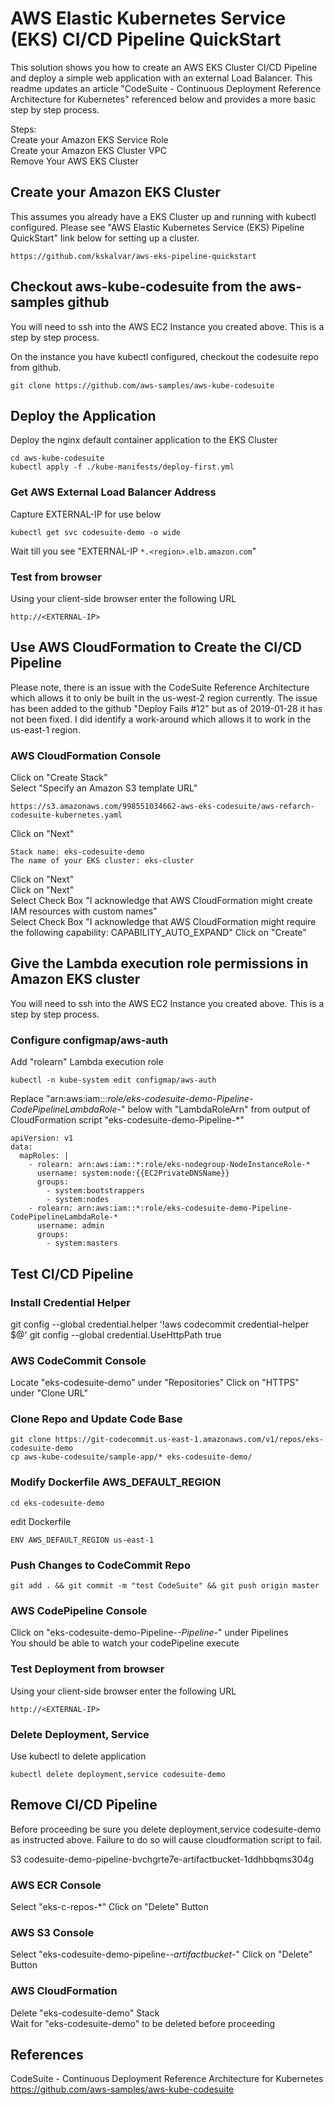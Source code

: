 AWS Elastic Kubernetes Service (EKS) CI/CD Pipeline QuickStart  
===============================================

This solution shows you how to create an AWS EKS Cluster CI/CD Pipeline and deploy a simple web application with an external Load Balancer. This readme updates an article "CodeSuite - Continuous Deployment Reference Architecture for Kubernetes" referenced below and provides a more basic step by step process.  

Steps:  
  Create your Amazon EKS Service Role  
  Create your Amazon EKS Cluster VPC  
  Remove Your AWS EKS Cluster  


## Create your Amazon EKS Cluster
This assumes you already have a EKS Cluster up and running with kubectl configured.  Please see "AWS Elastic Kubernetes Service (EKS) Pipeline QuickStart" link below for setting up a cluster.    
```
https://github.com/kskalvar/aws-eks-pipeline-quickstart  
```

## Checkout aws-kube-codesuite from the aws-samples github

You will need to ssh into the AWS EC2 Instance you created above.  This is a step by step process.  

On the instance you have kubectl configured, checkout the codesuite repo from github.  
```
git clone https://github.com/aws-samples/aws-kube-codesuite
```

## Deploy the Application
Deploy the nginx default container application to the EKS Cluster
```
cd aws-kube-codesuite
kubectl apply -f ./kube-manifests/deploy-first.yml
```

### Get AWS External Load Balancer Address
Capture EXTERNAL-IP for use below
```
kubectl get svc codesuite-demo -o wide
```
Wait till you see "EXTERNAL-IP ```*.<region>.elb.amazon.com```" 

### Test from browser
Using your client-side browser enter the following URL
```
http://<EXTERNAL-IP>
```
## Use AWS CloudFormation to Create the CI/CD Pipeline

Please note, there is an issue with the CodeSuite Reference Architecture which allows it to only be built in the us-west-2 region currently.  The issue has been added to the github "Deploy Fails #12" but as of 2019-01-28 it has not been fixed.  I did identify a work-around which allows it to work in the us-east-1 region.

### AWS CloudFormation Console
Click on "Create Stack"  
Select "Specify an Amazon S3 template URL"  
```
https://s3.amazonaws.com/998551034662-aws-eks-codesuite/aws-refarch-codesuite-kubernetes.yaml
```
Click on "Next"  
```
Stack name: eks-codesuite-demo
The name of your EKS cluster: eks-cluster
```
Click on "Next"  
Click on "Next"  
Select Check Box "I acknowledge that AWS CloudFormation might create IAM resources with custom names"  
Select Check Box "I acknowledge that AWS CloudFormation might require the following capability: CAPABILITY_AUTO_EXPAND"
Click on "Create"


## Give the Lambda execution role permissions in Amazon EKS cluster
You will need to ssh into the AWS EC2 Instance you created above. This is a step by step process.


### Configure configmap/aws-auth

Add "rolearn" Lambda execution role
```
kubectl -n kube-system edit configmap/aws-auth
```
Replace "arn:aws:iam::*:role/eks-codesuite-demo-Pipeline-CodePipelineLambdaRole-*" below with "LambdaRoleArn" from output of CloudFormation script "eks-codesuite-demo-Pipeline-*"
```
apiVersion: v1
data:
  mapRoles: |
    - rolearn: arn:aws:iam::*:role/eks-nodegroup-NodeInstanceRole-*
      username: system:node:{{EC2PrivateDNSName}}
      groups:
        - system:bootstrappers
        - system:nodes
    - rolearn: arn:aws:iam::*:role/eks-codesuite-demo-Pipeline-CodePipelineLambdaRole-*
      username: admin
      groups:
        - system:masters
```

## Test CI/CD Pipeline

### Install Credential Helper
git config --global credential.helper '!aws codecommit credential-helper $@'
git config --global credential.UseHttpPath true

### AWS CodeCommit Console
Locate "eks-codesuite-demo" under "Repositories"
Click on "HTTPS" under "Clone URL" 

### Clone Repo and Update Code Base
```
git clone https://git-codecommit.us-east-1.amazonaws.com/v1/repos/eks-codesuite-demo
cp aws-kube-codesuite/sample-app/* eks-codesuite-demo/
```
### Modify Dockerfile AWS_DEFAULT_REGION 
```
cd eks-codesuite-demo
```
edit Dockerfile
```
ENV AWS_DEFAULT_REGION us-east-1
```
### Push Changes to CodeCommit Repo
```
git add . && git commit -m "test CodeSuite" && git push origin master
```

### AWS CodePipeline Console
Click on "eks-codesuite-demo-Pipeline-*-Pipeline-*" under Pipelines  
You should be able to watch your codePipeline execute

### Test Deployment from browser
Using your client-side browser enter the following URL
```
http://<EXTERNAL-IP>
```

### Delete Deployment, Service
Use kubectl to delete application
```
kubectl delete deployment,service codesuite-demo
```

## Remove CI/CD Pipeline
Before proceeding be sure you delete deployment,service codesuite-demo as instructed above.  Failure to do so will cause cloudformation
script to fail.

S3  codesuite-demo-pipeline-bvchgrte7e-artifactbucket-1ddhbbqms304g

### AWS ECR Console
Select "eks-c-repos-*"
Click on "Delete" Button

### AWS S3 Console
Select "eks-codesuite-demo-pipeline-*-artifactbucket-*"
Click on "Delete" Button

### AWS CloudFormation
Delete "eks-codesuite-demo" Stack  
Wait for "eks-codesuite-demo" to be deleted before proceeding


## References
CodeSuite - Continuous Deployment Reference Architecture for Kubernetes  
https://github.com/aws-samples/aws-kube-codesuite  
